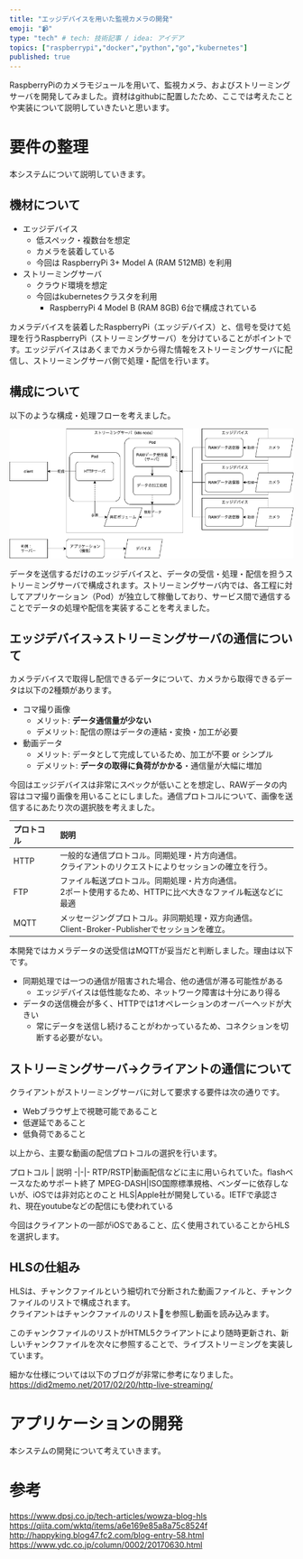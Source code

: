 ```yaml
---
title: "エッジデバイスを用いた監視カメラの開発"
emoji: "📹"
type: "tech" # tech: 技術記事 / idea: アイデア
topics: ["raspberrypi","docker","python","go","kubernetes"]
published: true
---
```


RaspberryPiのカメラモジュールを用いて、監視カメラ、およびストリーミングサーバを開発してみました。資材はgithubに配置したため、ここでは考えたことや実装について説明していきたいと思います。

# 要件の整理

本システムについて説明していきます。

## 機材について  

- エッジデバイス
    - 低スペック・複数台を想定
    - カメラを装着している
    - 今回は RaspberryPi 3+ Model A (RAM 512MB) を利用 
- ストリーミングサーバ
    - クラウド環境を想定
    - 今回はkubernetesクラスタを利用
        - RaspberryPi 4 Model B (RAM 8GB) 6台で構成されている
    
カメラデバイスを装着したRaspberryPi（エッジデバイス）と、信号を受けて処理を行うRaspberryPi（ストリーミングサーバ）を分けていることがポイントです。エッジデバイスはあくまでカメラから得た情報をストリーミングサーバに配信し、ストリーミングサーバ側で処理・配信を行います。

## 構成について

以下のような構成・処理フローを考えました。  

![](/images/2021-10-12-r01/streaming.png)

データを送信するだけのエッジデバイスと、データの受信・処理・配信を担うストリーミングサーバで構成されます。ストリーミングサーバ内では、各工程に対してアプリケーション（Pod）が独立して稼働しており、サービス間で通信することでデータの処理や配信を実装することを考えました。

## エッジデバイス→ストリーミングサーバの通信について

カメラデバイスで取得し配信できるデータについて、カメラから取得できるデータは以下の2種類があります。

- コマ撮り画像
    - メリット: **データ通信量が少ない**
    - デメリット: 配信の際はデータの連結・変換・加工が必要
- 動画データ
    - メリット: データとして完成しているため、加工が不要 or シンプル
    - デメリット: **データの取得に負荷がかかる**・通信量が大幅に増加

今回はエッジデバイスは非常にスペックが低いことを想定し、RAWデータの内容はコマ撮り画像を用いることにしました。通信プロトコルについて、画像を送信するにあたり次の選択肢を考えました。

プロトコル | 説明
:-|:-
HTTP |一般的な通信プロトコル。同期処理・片方向通信。<br>クライアントのリクエストによりセッションの確立を行う。
FTP|ファイル転送プロトコル。同期処理・片方向通信。<br>2ポート使用するため、HTTPに比べ大きなファイル転送などに最適
MQTT|メッセージングプロトコル。非同期処理・双方向通信。<br>Client-Broker-Publisherでセッションを確立。

本開発ではカメラデータの送受信はMQTTが妥当だと判断しました。理由は以下です。  
- 同期処理では一つの通信が阻害された場合、他の通信が滞る可能性がある
    - エッジデバイスは低性能なため、ネットワーク障害は十分にあり得る
- データの送信機会が多く、HTTPでは1オペレーションのオーバーヘッドが大きい
    - 常にデータを送信し続けることがわかっているため、コネクションを切断する必要がない。

## ストリーミングサーバ→クライアントの通信について

クライアントがストリーミングサーバに対して要求する要件は次の通りです。  
- Webブラウザ上で視聴可能であること
- 低遅延であること
- 低負荷であること

以上から、主要な動画の配信プロトコルの選択を行います。

プロトコル | 説明
-|-|-
RTP/RSTP|動画配信などに主に用いられていた。flashベースなためサポート終了
MPEG-DASH|ISO国際標準規格、ベンダーに依存しないが、iOSでは非対応とのこと
HLS|Apple社が開発している。IETFで承認され、現在youtubeなどの配信にも使われている

今回はクライアントの一部がiOSであること、広く使用されていることからHLSを選択します。

## HLSの仕組み  

HLSは、チャンクファイルという細切れで分断された動画ファイルと、チャンクファイルのリストで構成されます。  
クライアントはチャンクファイルのリストを参照し動画を読み込みます。  

このチャンクファイルのリストがHTML5クライアントにより随時更新され、新しいチャンクファイルを次々に参照することで、ライブストリーミングを実装しています。

細かな仕様については以下のブログが非常に参考になりました。  
https://did2memo.net/2017/02/20/http-live-streaming/  

# アプリケーションの開発

本システムの開発について考えていきます。  

## 


# 参考  

https://www.dpsj.co.jp/tech-articles/wowza-blog-hls  
https://qiita.com/wktq/items/a6e169e85a8a75c8524f  
http://happyking.blog47.fc2.com/blog-entry-58.html  
https://www.ydc.co.jp/column/0002/20170630.html  
